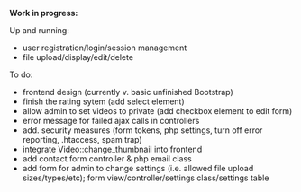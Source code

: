 <b>Work in progress:</b>


Up and running:
- user registration/login/session management
- file upload/display/edit/delete

To do:
- frontend design (currently v. basic unfinished Bootstrap)
- finish the rating sytem (add select element)
- allow admin to set videos to private (add checkbox element to edit form)
- error message for failed ajax calls in controllers
- add. security measures (form tokens, php settings, turn off error reporting, .htaccess, spam trap)
- integrate Video::change_thumbnail into frontend
- add contact form controller & php email class
- add form for admin to change settings (i.e. allowed file upload sizes/types/etc); form view/controller/settings class/settings table